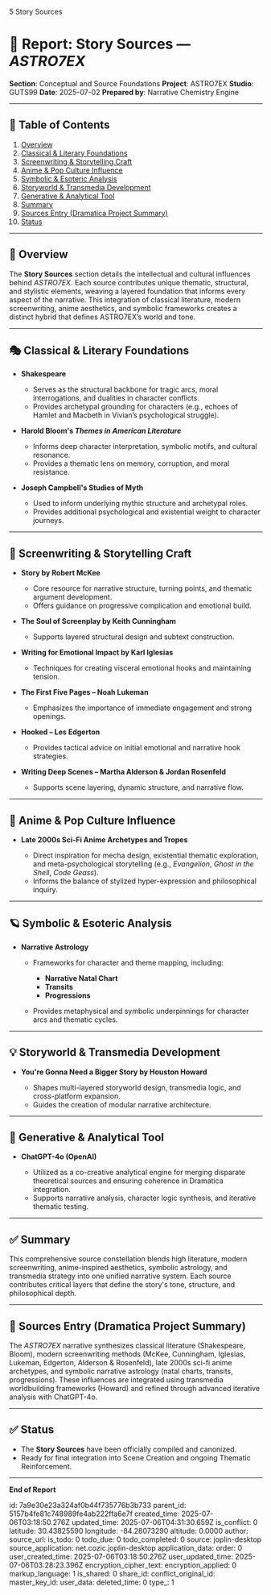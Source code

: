5 Story Sources

# 📘 Report: Story Sources — *ASTRO7EX*

**Section**: Conceptual and Source Foundations
**Project**: ASTRO7EX
**Studio**: GUTS99
**Date**: 2025-07-02
**Prepared by**: Narrative Chemistry Engine

---

## 📓 Table of Contents

1. [Overview](#overview)
2. [Classical & Literary Foundations](#classical--literary-foundations)
3. [Screenwriting & Storytelling Craft](#screenwriting--storytelling-craft)
4. [Anime & Pop Culture Influence](#anime--pop-culture-influence)
5. [Symbolic & Esoteric Analysis](#symbolic--esoteric-analysis)
6. [Storyworld & Transmedia Development](#storyworld--transmedia-development)
7. [Generative & Analytical Tool](#generative--analytical-tool)
8. [Summary](#summary)
9. [Sources Entry (Dramatica Project Summary)](#sources-entry-dramatica-project-summary)
10. [Status](#status)

---

## 🧭 Overview

The **Story Sources** section details the intellectual and cultural influences behind *ASTRO7EX*. Each source contributes unique thematic, structural, and stylistic elements, weaving a layered foundation that informs every aspect of the narrative. This integration of classical literature, modern screenwriting, anime aesthetics, and symbolic frameworks creates a distinct hybrid that defines ASTRO7EX’s world and tone.

---

## 🎭 Classical & Literary Foundations

* **Shakespeare**

  * Serves as the structural backbone for tragic arcs, moral interrogations, and dualities in character conflicts.
  * Provides archetypal grounding for characters (e.g., echoes of Hamlet and Macbeth in Vivian’s psychological struggle).

* **Harold Bloom's *Themes in American Literature***

  * Informs deep character interpretation, symbolic motifs, and cultural resonance.
  * Provides a thematic lens on memory, corruption, and moral resistance.

* **Joseph Campbell's Studies of Myth**

  * Used to inform underlying mythic structure and archetypal roles.
  * Provides additional psychological and existential weight to character journeys.

---

## 🎥 Screenwriting & Storytelling Craft

* **Story by Robert McKee**

  * Core resource for narrative structure, turning points, and thematic argument development.
  * Offers guidance on progressive complication and emotional build.

* **The Soul of Screenplay by Keith Cunningham**

  * Supports layered structural design and subtext construction.

* **Writing for Emotional Impact by Karl Iglesias**

  * Techniques for creating visceral emotional hooks and maintaining tension.

* **The First Five Pages – Noah Lukeman**

  * Emphasizes the importance of immediate engagement and strong openings.

* **Hooked – Les Edgerton**

  * Provides tactical advice on initial emotional and narrative hook strategies.

* **Writing Deep Scenes – Martha Alderson & Jordan Rosenfeld**

  * Supports scene layering, dynamic structure, and narrative flow.

---

## 🌌 Anime & Pop Culture Influence

* **Late 2000s Sci-Fi Anime Archetypes and Tropes**

  * Direct inspiration for mecha design, existential thematic exploration, and meta-psychological storytelling (e.g., *Evangelion*, *Ghost in the Shell*, *Code Geass*).
  * Informs the balance of stylized hyper-expression and philosophical inquiry.

---

## 🪐 Symbolic & Esoteric Analysis

* **Narrative Astrology**

  * Frameworks for character and theme mapping, including:

    * **Narrative Natal Chart**
    * **Transits**
    * **Progressions**
  * Provides metaphysical and symbolic underpinnings for character arcs and thematic cycles.

---

## 💡 Storyworld & Transmedia Development

* **You're Gonna Need a Bigger Story by Houston Howard**

  * Shapes multi-layered storyworld design, transmedia logic, and cross-platform expansion.
  * Guides the creation of modular narrative architecture.

---

## 🤖 Generative & Analytical Tool

* **ChatGPT-4o (OpenAI)**

  * Utilized as a co-creative analytical engine for merging disparate theoretical sources and ensuring coherence in Dramatica integration.
  * Supports narrative analysis, character logic synthesis, and iterative thematic testing.

---

## ✅ Summary

This comprehensive source constellation blends high literature, modern screenwriting, anime-inspired aesthetics, symbolic astrology, and transmedia strategy into one unified narrative system. Each source contributes critical layers that define the story's tone, structure, and philosophical depth.

---

## 📖 Sources Entry (Dramatica Project Summary)

The *ASTRO7EX* narrative synthesizes classical literature (Shakespeare, Bloom), modern screenwriting methods (McKee, Cunningham, Iglesias, Lukeman, Edgerton, Alderson & Rosenfeld), late 2000s sci-fi anime archetypes, and symbolic narrative astrology (natal charts, transits, progressions). These influences are integrated using transmedia worldbuilding frameworks (Howard) and refined through advanced iterative analysis with ChatGPT-4o.

---

## ✅ Status

* The **Story Sources** have been officially compiled and canonized.
* Ready for final integration into Scene Creation and ongoing Thematic Reinforcement.

---

**End of Report**


id: 7a9e30e23a324af0b44f735776b3b733
parent_id: 5157b4fe81c748989fe4ab222ffa6e7f
created_time: 2025-07-06T03:18:50.276Z
updated_time: 2025-07-06T04:31:30.659Z
is_conflict: 0
latitude: 30.43825590
longitude: -84.28073290
altitude: 0.0000
author: 
source_url: 
is_todo: 0
todo_due: 0
todo_completed: 0
source: joplin-desktop
source_application: net.cozic.joplin-desktop
application_data: 
order: 0
user_created_time: 2025-07-06T03:18:50.276Z
user_updated_time: 2025-07-06T03:28:23.396Z
encryption_cipher_text: 
encryption_applied: 0
markup_language: 1
is_shared: 0
share_id: 
conflict_original_id: 
master_key_id: 
user_data: 
deleted_time: 0
type_: 1